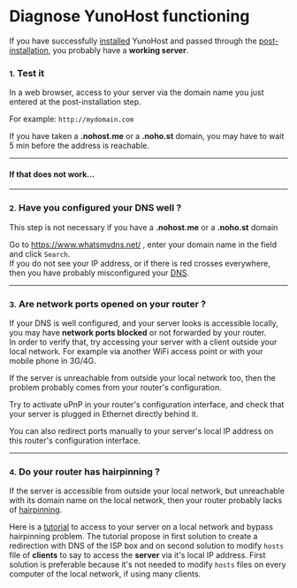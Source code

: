 # Diagnose YunoHost functioning

If you have successfully [installed](/install) YunoHost and passed through the [post-installation](/postinstall), you probably have a **working server**.

### <small>1.</small> Test it

In a web browser, access to your server via the domain name you just entered at the post-installation step.

For example: `http://mydomain.com`


<div class="alert alert-warning">
If you have taken a <b>.nohost.me</b> or a <b>.noho.st</b> domain, you may have to wait 5 min before the address is reachable.
</div>

---

#### If that does not work...

---

### <small>2.</small> Have you configured your DNS well ?

<div class="alert alert-info">
This step is not necessary if you have a <b>.nohost.me</b> or a <b>.noho.st</b> domain
</div>

Go to https://www.whatsmydns.net/ , enter your domain name in the field and click `Search`.    
If you do not see your IP address, or if there is red crosses everywhere, then you have probably misconfigured your [DNS](/dns).

---

### <small>3.</small> Are network ports opened on your router ?

If your DNS is well configured, and your server looks is accessible locally, you may have **network ports blocked** or not forwarded by your router.    
In order to verify that, try accessing your server with a client outside your local network. For example via another WiFi access point or with your mobile phone in 3G/4G.

If the server is unreachable from outside your local network too, then the problem probably comes from your router's configuration.

<div class="alert alert-info">
Try to activate uPnP in your router's configuration interface, and check that your server is plugged in Ethernet directly behind it.
<p>
You can also redirect ports manually to your server's local IP address on this router's configuration interface.
</p>
</div>

---

### <small>4.</small> Do your router has hairpinning ?

If the server is accessible from outside your local network, but unreachable with its domain name on the local network, then your router probably lacks of <a href="https://en.wikipedia.org/wiki/Hairpinning" target="_blank">hairpinning</a>.

Here is a [tutorial](dns_local_network) to access to your server on a local network and bypass hairpinning problem. The tutorial propose in first solution to create a redirection with DNS of the ISP box and on second solution to modify `hosts` file of **clients** to say to access the **server** via it's local IP address. First solution is preferable because it's not needed to modify `hosts` files on every computer of the local network, if using many clients.

